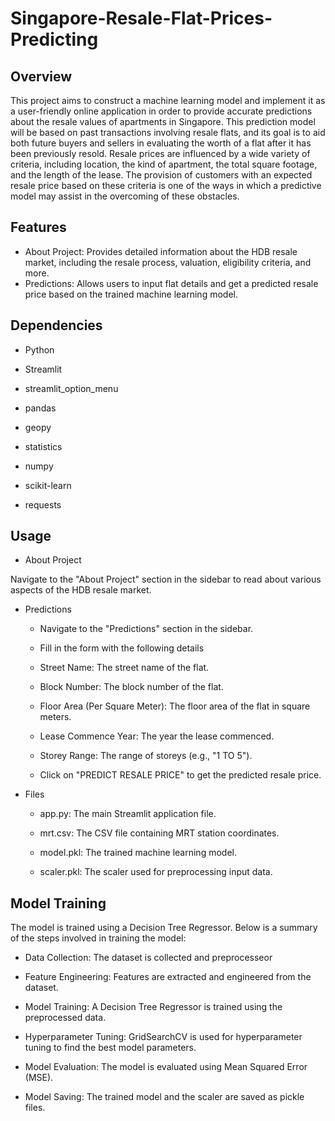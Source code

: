 # Singapore-Resale-Flat-Prices-Predicting
## Overview

  This project aims to construct a machine learning model and implement it as a user-friendly online application in order to provide accurate predictions about the resale values of apartments in Singapore. This prediction model will be based on past transactions involving resale flats, and its goal is to aid both future buyers and sellers in evaluating the worth of a flat after it has been previously resold. Resale prices are influenced by a wide variety of criteria, including location, the kind of apartment, the total square footage, and the length of the lease. The provision of customers with an expected resale price based on these criteria is one of the ways in which a predictive model may assist in the overcoming of these obstacles.

## Features
 * About Project: Provides detailed information about the HDB resale market, including the resale process, valuation, eligibility criteria, and more.
 * Predictions: Allows users to input flat details and get a predicted resale price based on the trained machine learning model.

## Dependencies

 * Python 
   
 * Streamlit
   
 * streamlit_option_menu
   
 * pandas
   
 * geopy
   
 * statistics
   
 * numpy
   
 * scikit-learn
   
 * requests
   

## Usage

*  About Project
  
  Navigate to the "About Project" section in the sidebar to read about various aspects of the HDB resale market.
   
* Predictions
  
     *  Navigate to the "Predictions" section in the sidebar.
       
     *  Fill in the form with the following details
       
     *  Street Name: The street name of the flat.
       
     * Block Number: The block number of the flat.
       
     *  Floor Area (Per Square Meter): The floor area of the flat in square meters.
       
     *  Lease Commence Year: The year the lease commenced.
       
     * Storey Range: The range of storeys (e.g., "1 TO 5").
       
     *  Click on "PREDICT RESALE PRICE" to get the predicted resale price.
       
* Files
  
     * app.py: The main Streamlit application file.
   
     * mrt.csv: The CSV file containing MRT station coordinates.
   
     *  model.pkl: The trained machine learning model.
   
     * scaler.pkl: The scaler used for preprocessing input data.
 
## Model Training
The model is trained using a Decision Tree Regressor. Below is a summary of the steps involved in training the model:

   * Data Collection: The dataset is collected and preprocesseor
     
   * Feature Engineering: Features are extracted and engineered from the dataset.
     
   * Model Training: A Decision Tree Regressor is trained using the preprocessed data.
     
   * Hyperparameter Tuning: GridSearchCV is used for hyperparameter tuning to find the best model parameters.
     
   * Model Evaluation: The model is evaluated using Mean Squared Error (MSE).
     
   * Model Saving: The trained model and the scaler are saved as pickle files.
